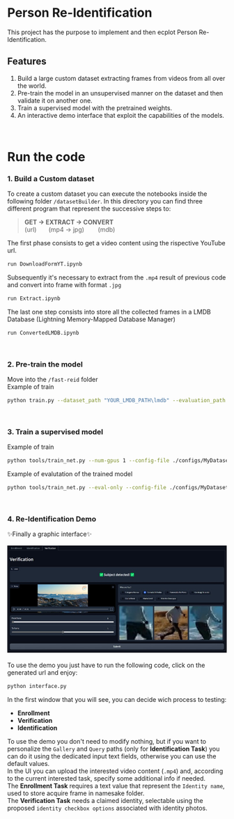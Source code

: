 # Person Re-Identification

This project has the purpose to implement and then ecplot Person Re-Identification.

## Features
1. Build a large custom dataset extracting frames from videos from all over the world.
1. Pre-train the model in an unsupervised manner on the dataset and then validate it on another one.
1. Train a supervised model with the pretrained weights.
1. An interactive demo interface that exploit the capabilities of the models.

<br>

# Run the code
### 1. Build a Custom dataset
To create a custom dataset you can execute the notebooks inside the following folder `/datasetBuilder`.
In this directory you can find three different program that represent the successive steps to:
> **GET -> EXTRACT -> CONVERT** <br>
> (url) &nbsp; &nbsp; &nbsp;&nbsp;(mp4 -> jpg)&nbsp; &nbsp; &nbsp;&nbsp; &nbsp;(mdb)

The first phase consists to get a video content using the rispective YouTube url.
```sh
run DownloadFormYT.ipynb
```
Subsequently it's necessary to extract from the `.mp4` result of previous code and convert into frame with format `.jpg`
```sh
run Extract.ipynb
```
The last one step consists into store all the collected frames in a LMDB Database (Lightning Memory-Mapped Database Manager)
```sh
run ConvertedLMDB.ipynb
```
<br>

### 2. Pre-train the model
Move into the `/fast-reid` folder <br>
Example of train
```sh
python train.py --dataset_path "YOUR_LMDB_PATH\lmdb" --evaluation_path "YOUR_EVAL_DATASET_PATH\reid" --key_path "YOUR_LMDB_PATH\lmdb_1\keys.pkl" --gpu 0 --auto_resume True --epochs 100 --batch-size 64
```

<br>

### 3. Train a supervised model
Example of train
```sh
python tools/train_net.py --num-gpus 1 --config-file ./configs/MyDataset/r50_cuhk03.yml MODEL.BACKBONE.PRETRAIN_PATH "pre_models/pre-train/r50.pth" DATASETS.ROOT "datasets" INPUT.DO_AUTOAUG False TEST.EVAL_PERIOD 1 DATASETS.KWARGS "data_name:cuhk03+split_mode:id+split_ratio:1.0" OUTPUT_DIR "logs/r50/cuhk03/test" MODEL.DEVICE "cuda:0" TEST.PRECISE_BN.DATASET "cuhk03"
```
Example of evalutation of the trained model
```sh
python tools/train_net.py --eval-only --config-file ./configs/MyDataset/r50.yml DATASETS.ROOT "datasets" DATASETS.KWARGS "data_name:market" MODEL.WEIGHTS fast-reid/logs/r50/market/r50.pth MODEL.DEVICE "cuda:0" OUTPUT_DIR "logs//test/market"

```

<br>

### 4. Re-Identification Demo
✨Finally a graphic interface✨<br><br>
[![Demo](graphics/VerificationReadme.jpg)](graphics/VerificationReadme.jpg)<br><br>
To use the demo you just have to run the following code, click on the generated url and enjoy: 
```sh
python interface.py
```
In the first window that you will see, you can decide wich process to testing:
 - **Enrollment**
 - **Verification**
 - **Identification**
 
To use the demo you don't need to modify nothing, but if you want to personalize the `Gallery` and `Query` paths (only for **Identification Task**) you can do it using the dedicated input text fields, otherwise you can use the default values.<br>
In the UI you can upload the interested video content (`.mp4`) and, according to the current interested task, specify some additional info if needed.<br>
The **Enrollment Task** requires a text value that represent the `Identity name`, used to store acquire frame in namesake folder.<br>
The **Verification Task** needs a claimed identity, selectable using the proposed `identity checkbox options` associated with identity photos.
